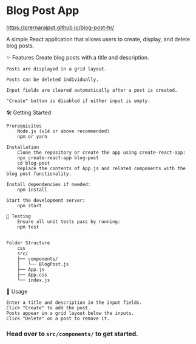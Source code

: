 # Blog Post App
https://prernarajput.github.io/blog-post-hr/

A simple React application that allows users to create, display, and delete blog posts.

✨ Features
Create blog posts with a title and description.

    Posts are displayed in a grid layout.

    Posts can be deleted individually.

    Input fields are cleared automatically after a post is created.

    "Create" button is disabled if either input is empty.

🛠️ Getting Started

    Prerequisites
        Node.js (v14 or above recommended)
        npm or yarn

    Installation
        Clone the repository or create the app using create-react-app:
        npx create-react-app blog-post
        cd blog-post
        Replace the contents of App.js and related components with the blog post functionality.

    Install dependencies if needed:
        npm install

    Start the development server:
        npm start

    🧪 Testing
        Ensure all unit tests pass by running:
        npm test


    Folder Structure
        css
        src/
        ├── components/
        │   └── BlogPost.js
        ├── App.js
        ├── App.css
        └── index.js

🚀 Usage

    Enter a title and description in the input fields.
    Click "Create" to add the post.
    Posts appear in a grid layout below the inputs.
    Click "Delete" on a post to remove it.

### Head over to `src/components/` to get started.
